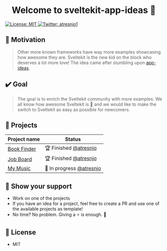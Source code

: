 <h1 align="center">Welcome to sveltekit-app-ideas 👋</h1>
<p>
  <a href="#" target="_blank">
    <img alt="License: MIT" src="https://img.shields.io/badge/License-MIT-yellow.svg" />
  </a>
  <a href="https://twitter.com/atresnjo1" target="_blank">
    <img alt="Twitter: atresnjo1" src="https://img.shields.io/twitter/follow/atresnjo1.svg?style=social" />
  </a>
</p>

## 💪 Motivation
> Other more known frameworks have way more examples showcasing how awesome they are. Sveltekit is the new kid on the block who deserves a lot more love! The idea came after stumbling upon [app-ideas](https://github.com/florinpop17/app-ideas).

## ✔️ Goal

> The goal is to enrich the Sveltekit community with more examples. We all know how awesome Sveltekit is 💖 and we would like to make the switch to Sveltekit as easy as possible for newcomers.

## 📝 Projects

| Project name  | Status |
| ------------- | ------------- |
| [Book Finder](./book-finder/)   | 🏆 Finished [@atresnjo](https://github.com/atresnjo/)  |
| [Job Board](./job-board)  | 🏆 Finished [@atresnjo](https://github.com/atresnjo/)  |
| [My Music](./my-music)  | 🚧 In progress [@atresnjo](https://github.com/atresnjo/)  |


## 💖 Show your support

- Work on one of the projects 
- If you have an idea for a project, feel free to create a PR and use one of the available projects as template! 
- No time? No problem. Giving a ⭐️ is enough. 🤟

## 🎉 License
- MIT